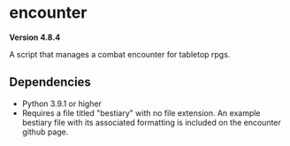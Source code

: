 # encounter
**Version 4.8.4**

A script that manages a combat encounter for tabletop rpgs.





## Dependencies

* Python 3.9.1 or higher
* Requires a file titled "bestiary" with no file extension. An example bestiary file with its associated formatting is included on the encounter github page.
